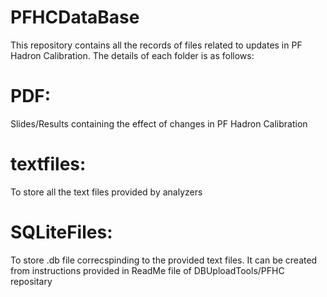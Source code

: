 # PFHCDataBase
This repository contains all the records of files related to updates in PF Hadron Calibration. The details of each folder is as follows:

# PDF: 
Slides/Results containing the effect of changes in PF Hadron Calibration

# textfiles: 
To store all the text files provided by analyzers

# SQLiteFiles: 
To store .db file correcspinding to the provided text files. It can be created from instructions provided in ReadMe file of DBUploadTools/PFHC repositary 
